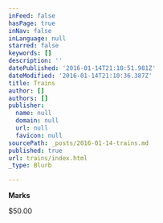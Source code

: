 ```yaml
---
inFeed: false
hasPage: true
inNav: false
inLanguage: null
starred: false
keywords: []
description: ''
datePublished: '2016-01-14T21:10:51.981Z'
dateModified: '2016-01-14T21:10:36.387Z'
title: Trains
author: []
authors: []
publisher:
  name: null
  domain: null
  url: null
  favicon: null
sourcePath: _posts/2016-01-14-trains.md
published: true
url: trains/index.html
_type: Blurb

---
```

**Marks**

$50.00